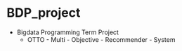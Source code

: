 # BDP_project
* Bigdata Programming Term Project
  * OTTO - Multi - Objective - Recommender - System

